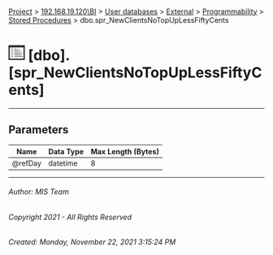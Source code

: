 #### 

[Project](../../../../../index.md) > [192.168.19.120\\BI](../../../../index.md) > [User databases](../../../index.md) > [External](../../index.md) > [Programmability](../index.md) > [Stored Procedures](Stored_Procedures.md) > dbo.spr_NewClientsNoTopUpLessFiftyCents

# ![Stored Procedures](../../../../../Images/StoredProcedure32.png) [dbo].[spr_NewClientsNoTopUpLessFiftyCents]

---

## <a name="#parameters"></a>Parameters

| Name | Data Type | Max Length (Bytes) |
|---|---|---|
| @refDay | datetime | 8 |


---

###### Author:  MIS Team

###### Copyright 2021 - All Rights Reserved

###### Created: Monday, November 22, 2021 3:15:24 PM

